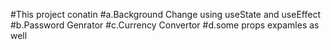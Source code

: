 

#This project conatin 
#a.Background Change using useState and useEffect
#b.Password Genrator
#c.Currency Convertor
#d.some props expamles as well